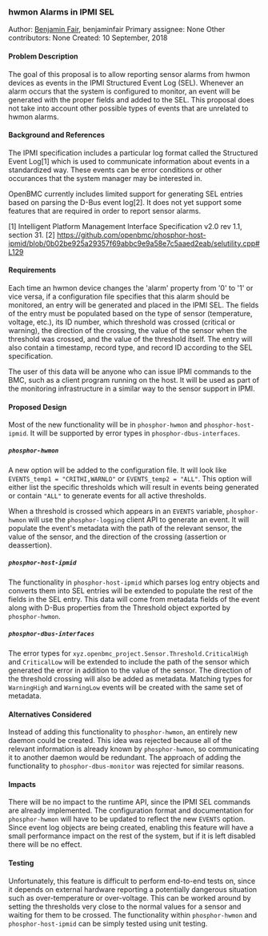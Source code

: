 ### hwmon Alarms in IPMI SEL

Author:
  [Benjamin Fair](mailto:benjaminfair@google.com), benjaminfair
Primary assignee:
  None
Other contributors:
  None
Created:
  10 September, 2018

#### Problem Description
The goal of this proposal is to allow reporting sensor alarms from hwmon devices
as events in the IPMI Structured Event Log (SEL). Whenever an alarm occurs that
the system is configured to monitor, an event will be generated with the proper
fields and added to the SEL. This proposal does not take into account other
possible types of events that are unrelated to hwmon alarms.

#### Background and References
The IPMI specification includes a particular log format called the Structured
Event Log[1] which is used to communicate information about events in a
standardized way. These events can be error conditions or other occurances that
the system manager may be interested in.

OpenBMC currently includes limited support for generating SEL entries based on
parsing the D-Bus event log[2]. It does not yet support some features that are
required in order to report sensor alarms.

[1] Intelligent Platform Management Interface Specification v2.0 rev 1.1,
section 31.
[2] https://github.com/openbmc/phosphor-host-ipmid/blob/0b02be925a29357f69abbc9e9a58e7c5aaed2eab/selutility.cpp#L129

#### Requirements
Each time an hwmon device changes the 'alarm' property from '0' to '1' or vice
versa, if a configuration file specifies that this alarm should be monitored, an
entry will be generated and placed in the IPMI SEL. The fields of the entry must
be populated based on the type of sensor (temperature, voltage, etc.), its ID
number, which threshold was crossed (critical or warning), the direction of the
crossing, the value of the sensor when the threshold was crossed, and the value
of the threshold itself. The entry will also contain a timestamp, record type,
and record ID according to the SEL specification.

The user of this data will be anyone who can issue IPMI commands to the BMC,
such as a client program running on the host. It will be used as part of the
monitoring infrastructure in a similar way to the sensor support in IPMI.

#### Proposed Design
Most of the new functionality will be in `phosphor-hwmon` and
`phosphor-host-ipmid`. It will be supported by error types in
`phosphor-dbus-interfaces`.

##### `phosphor-hwmon`
A new option will be added to the configuration file. It will look like
`EVENTS_temp1 = "CRITHI,WARNLO"` or `EVENTS_temp2 = "ALL"`. This option will
either list the specific thresholds which will result in events being generated
or contain `"ALL"` to generate events for all active thresholds.

When a threshold is crossed which appears in an `EVENTS` variable,
`phosphor-hwmon` will use the `phosphor-logging` client API to generate an
event. It will populate the event's metadata with the path of the relevant
sensor, the value of the sensor, and the direction of the crossing (assertion or
deassertion).

##### `phosphor-host-ipmid`
The functionality in `phosphor-host-ipmid` which parses log entry objects and
converts them into SEL entries will be extended to populate the rest of the
fields in the SEL entry. This data will come from metadata fields of the event
along with D-Bus properties from the Threshold object exported by
`phosphor-hwmon`.

##### `phosphor-dbus-interfaces`
The error types for `xyz.openbmc_project.Sensor.Threshold.CriticalHigh` and
`CriticalLow` will be extended to include the path of the sensor which generated
the error in addition to the value of the sensor. The direction of the threshold
crossing will also be added as metadata. Matching types for `WarningHigh` and
`WarningLow` events will be created with the same set of metadata.

#### Alternatives Considered
Instead of adding this functionality to `phosphor-hwmon`, an entirely new daemon
could be created. This idea was rejected because all of the relevant information
is already known by `phosphor-hwmon`, so communicating it to another daemon
would be redundant. The approach of adding the functionality to
`phosphor-dbus-monitor` was rejected for similar reasons.

#### Impacts
There will be no impact to the runtime API, since the IPMI SEL commands are
already implemented. The configuration format and documentation for
`phosphor-hwmon` will have to be updated to reflect the new `EVENTS` option.
Since event log objects are being created, enabling this feature will have a
small performance impact on the rest of the system, but if it is left disabled
there will be no effect.

#### Testing
Unfortunately, this feature is difficult to perform end-to-end tests on, since
it depends on external hardware reporting a potentially dangerous situation such
as over-temperature or over-voltage. This can be worked around by setting the
thresholds very close to the normal values for a sensor and waiting for them to
be crossed. The functionality within `phosphor-hwmon` and `phosphor-host-ipmid`
can be simply tested using unit testing.
